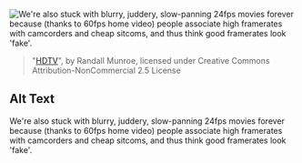 ![We're also stuck with blurry, juddery, slow-panning 24fps movies forever because (thanks to 60fps home video) people associate high framerates with camcorders and cheap sitcoms, and thus think good framerates look 'fake'.](https://imgs.xkcd.com/comics/hdtv.png)
> "[HDTV](https://xkcd.com/732/)", by Randall Munroe, licensed under Creative Commons Attribution-NonCommercial 2.5 License

## Alt Text
We're also stuck with blurry, juddery, slow-panning 24fps movies forever because (thanks to 60fps home video) people associate high framerates with camcorders and cheap sitcoms, and thus think good framerates look 'fake'.
